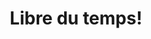 ---
title: Libre du temps!
Description: >
    Efforcez-vous d’entrer par la porte étroite, car la porte large et le chemin spacieux mènent à la perdition.
hidemeta: false
---